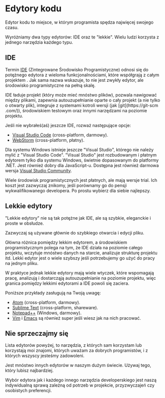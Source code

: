 # Edytory kodu

Edytor kodu to miejsce, w którym programista spędza najwięcej swojego czasu.

Wyróżniamy dwa typy edytorów: IDE oraz te "lekkie". Wielu ludzi korzysta z jednego narzędzia każdego typu.

## IDE

Termin [IDE](https://pl.wikipedia.org/wiki/Zintegrowane_środowisko_programistyczne) (Zintegrowane Środowisko 
Programistyczne) odnosi się do potężnego edytora z wieloma funkcjonalnościami, które współgrają z całym projektem
. Jak sama nazwa wskazuje, to nie jest zwykły edytor, ale środowisko programistyczne na pełną skalę.

IDE ładuje projekt (który może mieć mnóstwo plików), pozwala nawigować między plikami, zapewnia autouzupełnianie 
oparte o cały projekt (a nie tylko o otwarty plik), integruje z systemami kotroli wersji (jak [git](https://git-scm
.com/)), środowiskiem testowym oraz innymi narzędzami na poziomie projektu.

Jeśli nie wybrałeś(aś) jeszcze IDE, rozważ następujące opcje:

- [Visual Studio Code](https://code.visualstudio.com/) (cross-platform, darmowy).
- [WebStorm](http://www.jetbrains.com/webstorm/) (cross-platform, płatny).

Dla systemu Windows istnieje jeszcze "Visual Studio", którego nie należy mylić z "Visual Studio Code". "Visual 
Studio" jest 
rozbudowanym i płatnym edytorem tylko dla systemu Windows, świetnie dopasowanym do platformy .NET. Jest również dobry
 dla
 JavaScript-u. Dostępna jest również darmowa wersja [Visual Studio Community](https://www.visualstudio.com/vs/community/).

Wiele środowisk programistycznych jest płatnych, ale mają wersje trial. Ich koszt jest zazwyczaj znikomy, jeśli 
porównamy go do pensji wykwalifikowanego developera. Po prostu wybierz dla siebie najlepszy.

## Lekkie edytory

"Lekkie edytory" nie są tak potężne jak IDE, ale są szybkie, eleganckie i proste w obsłudze.

Zazwyczaj są używane głównie do szybkiego otwarcia i edycji pliku.

Główna różnica pomiędzy lekkim edytorem, a środowiskiem programistycznym polega na tym, że IDE działa na poziomie 
całego projektu, wczytuje mnóstwo danych na starcie, analizuje strukturę projektu itd. Lekki edytor jest o wiele 
szybszy jeśli potrzebujemy go użyć do pracy na jednym pliku.

W praktyce jednak lekkie edytory mają wiele wtyczek, które wspomagają pracę, analizują i 
dostarcząją autouzupełnianie na poziomie projektu, więc granica pomiędzy lekkimi edytorami a IDE powoli się zaciera.

Poniższe przykłady zasługują na Twoją uwagę: 

- [Atom](https://atom.io/) (cross-platform, darmowy).
- [Sublime Text](http://www.sublimetext.com) (cross-platform, shareware).
- [Notepad++](https://notepad-plus-plus.org/) (Windows, darmowy).
- [Vim](http://www.vim.org/) i [Emacs](https://www.gnu.org/software/emacs/) są również super jeśli wiesz jak na 
nich pracować. 

## Nie sprzeczajmy się

Lista edytorów powyżej, to narzędzia, z których sam korzystam lub korzystają moi znajomi, których uważam za dobrych 
programistów, 
i z których wszyscy jesteśmy zadowoleni.

Jest mnóstwo innych edytorów w naszym dużym świecie. Używaj tego, który lubisz najbardziej. 

Wybór edytora jak i każdego innego narzędzia developerskiego jest naszą indywidualną sprawą zależną od potrzeb w 
projekcie, 
przyzwyczajeń czy osobistych preferencji.
